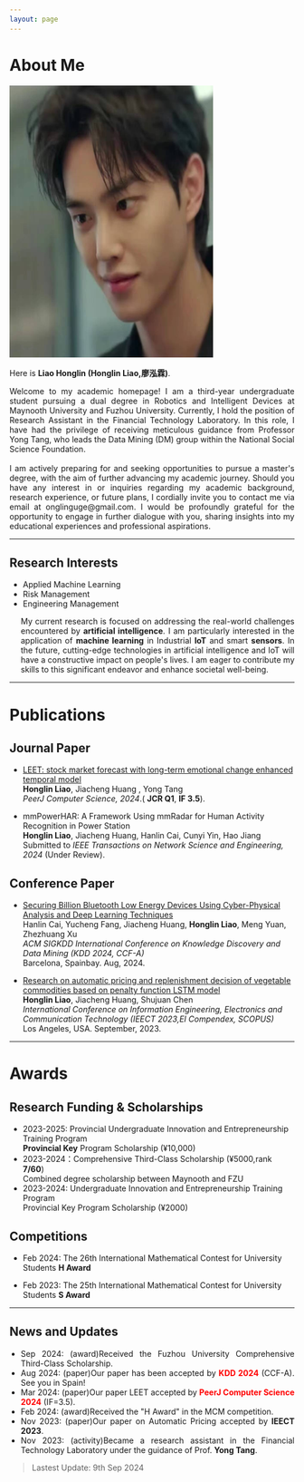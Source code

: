```yaml
---
layout: page
---
```


<style>
    .timeline {
        text-align: justify;
        text-justify: inter-word;
        list-style-type: disc;
        padding-left: 20px; /* 稍微调整一下缩进 */
    }
</style>

# About Me

<img src="/images/Songjiang.jpg" class="floatpic" width="360" height="480">

Here is **Liao Honglin (Honglin Liao,廖泓霖)**.

<style>
    .justify-text {
        text-align: justify;
    }
</style>

<div class="justify-text">
    Welcome to my academic homepage! I am a third-year undergraduate student pursuing a dual degree in Robotics and Intelligent Devices at Maynooth University and Fuzhou University. Currently, I hold the position of Research Assistant in the Financial Technology Laboratory. In this role, I have had the privilege of receiving meticulous guidance from Professor Yong Tang, who leads the Data Mining (DM) group within the National Social Science Foundation.
    <br><br>
   I am actively preparing for and seeking opportunities to pursue a master's degree, with the aim of further advancing my academic journey. Should you have any interest in or inquiries regarding my academic background, research experience, or future plans, I cordially invite you to contact me via email at onglinguge@gmail.com. I would be profoundly grateful for the opportunity to engage in further dialogue with you, sharing insights into my educational experiences and professional aspirations.
</div>

---

## Research Interests

- Applied Machine Learning
- Risk Management
- Engineering Management

<ul class="timeline">

My current research is focused on addressing the real-world challenges encountered by <strong>artificial intelligence</strong>. I am particularly interested in the application of <strong>machine learning</strong> in Industrial <strong>IoT</strong> and smart <strong>sensors</strong>. In the future, cutting-edge technologies in artificial intelligence and IoT will have a constructive impact on people's lives. I am eager to contribute my skills to this significant endeavor and enhance societal well-being.

</ul>

---
# Publications
## Journal Paper

- [LEET: stock market forecast with long-term emotional change enhanced temporal model](https://doi.org/10.7717/peerj-cs.1969)
<br> **Honglin Liao**, Jiacheng Huang , Yong Tang
<br> *PeerJ Computer Science, 2024*.( **JCR Q1**, **IF 3.5**).

- mmPowerHAR: A Framework Using mmRadar for Human Activity Recognition in Power Station 
<br> **Honglin Liao**, Jiacheng Huang, Hanlin Cai, Cunyi Yin, Hao Jiang
<br> Submitted to *IEEE Transactions on Network Science and Engineering, 2024* (Under Review).

## Conference Paper

- [Securing Billion Bluetooth Low Energy Devices Using Cyber-Physical Analysis and Deep Learning Techniques](https://kdd2024.kdd.org/undergraduate-consortium/)
<br> Hanlin Cai, Yucheng Fang, Jiacheng Huang, **Honglin Liao**, Meng Yuan, Zhezhuang Xu 
<br> *ACM SIGKDD International Conference on Knowledge Discovery and Data Mining (KDD 2024, CCF-A)* 
<br> Barcelona, Spainbay. Aug, 2024.

- [Research on automatic pricing and replenishment decision of vegetable commodities based on penalty function LSTM model](https://ieeexplore.ieee.org/document/10442643)
<br> **Honglin Liao**, Jiacheng Huang, Shujuan Chen
<br> *International Conference on Information Engineering, Electronics and Communication Technology (IEECT 2023,EI Compendex, SCOPUS)*
<br> Los Angeles, USA. September, 2023.

---
# Awards

## Research Funding & Scholarships

- 2023-2025: Provincial Undergraduate Innovation and Entrepreneurship Training Program<br>**Provincial Key** Program Scholarship (¥10,000)
- 2023-2024：Comprehensive Third-Class Scholarship (¥5000,rank **7/60**)
  <br> Combined degree scholarship between Maynooth and FZU
- 2023-2024: Undergraduate Innovation and Entrepreneurship Training Program<br>Provincial Key Program Scholarship (¥2000)


## Competitions

- Feb 2024: The 26th International Mathematical Contest for University Students **H Award**

- Feb 2023: The 25th International Mathematical Contest for University Students **S Award**
  

---



## News and Updates

<ul class="timeline">
    <li>Sep 2024: (award)Received the Fuzhou University Comprehensive Third-Class Scholarship.</li>
    <li>Aug 2024: (paper)Our paper has been accepted by <strong><font color='red'>KDD 2024</font></strong> (CCF-A). See you in Spain!</li>
    <li>Mar 2024: (paper)Our paper LEET accepted by <strong><font color='red'>PeerJ Computer Science 2024</font></strong> (IF=3.5).</li> 
    <li>Feb 2024: (award)Received the "H Award" in the MCM competition.</li>
    <li>Nov 2023: (paper)Our paper on Automatic Pricing accepted by <strong>IEECT 2023</strong>.</li>
    <li>Nov 2023: (activity)Became a research assistant in the Financial Technology Laboratory under the guidance of Prof. <strong>Yong Tang</strong>.</li>




</ul>

> Lastest Update: 9th Sep 2024 
